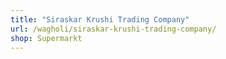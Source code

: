 ```yaml
---
title: "Siraskar Krushi Trading Company"
url: /wagholi/siraskar-krushi-trading-company/
shop: Supermarkt
---
```

